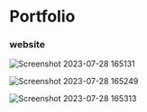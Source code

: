 # Portfolio

### website 
![Screenshot 2023-07-28 165131](https://github.com/Harikumar45/Portfolio/assets/140801506/d9b38b6d-14cc-4f98-8775-ae8c9b012fd9)

![Screenshot 2023-07-28 165249](https://github.com/Harikumar45/Portfolio/assets/140801506/ca0cd240-568d-42ce-b6fb-5eea148d3027)

![Screenshot 2023-07-28 165313](https://github.com/Harikumar45/Portfolio/assets/140801506/c199233d-1cfc-422b-8e83-9fc860f9e442)














